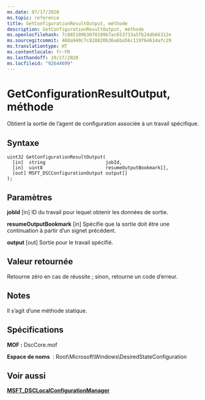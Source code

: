 ```yaml
---
ms.date: 07/17/2020
ms.topic: reference
title: GetConfigurationResultOutput, méthode
description: GetConfigurationResultOutput, méthode
ms.openlocfilehash: 7c885109b3078189b7ac653733a5fb24db66312e
ms.sourcegitcommit: 488a940c7c828820b36a6ba56c119f64614afc29
ms.translationtype: HT
ms.contentlocale: fr-FR
ms.lasthandoff: 10/27/2020
ms.locfileid: "92644699"
---
```

# <a name="getconfigurationresultoutput-method"></a>GetConfigurationResultOutput, méthode

Obtient la sortie de l’agent de configuration associée à un travail spécifique.

## <a name="syntax"></a>Syntaxe

```mof
uint32 GetConfigurationResultOutput(
  [in]  string                      jobId,
  [in]  uint8                       resumeOutputBookmark[],
  [out] MSFT_DSCConfigurationOutput output[]
);
```

## <a name="parameters"></a>Paramètres

**jobId** \[in\] ID du travail pour lequel obtenir les données de sortie.

**resumeOutputBookmark** \[in\] Spécifie que la sortie doit être une continuation à partir d’un signet précédent.

**output** \[out\] Sortie pour le travail spécifié.

## <a name="return-value"></a>Valeur retournée

Retourne zéro en cas de réussite ; sinon, retourne un code d’erreur.

## <a name="remarks"></a>Notes

Il s’agit d’une méthode statique.

## <a name="requirements"></a>Spécifications

**MOF :** DscCore.mof

**Espace de noms**  : Root\Microsoft\Windows\DesiredStateConfiguration

## <a name="see-also"></a>Voir aussi

[**MSFT_DSCLocalConfigurationManager**](msft-dsclocalconfigurationmanager.md)
